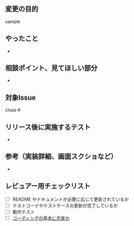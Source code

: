 ## 変更の目的

sample

## やったこと

- 

## 相談ポイント、見てほしい部分

- 

## 対象Issue

close #

## リリース後に実施するテスト

- 

## 参考（実装詳細、画面スクショなど）

- 

## レビュアー用チェックリスト

- [ ] README やドキュメントが必要に応じて更新されているか
- [ ] テストコードやテストケースの更新が完了しているか
- [ ] 動作テスト
- [ ] [コーディングの基本に忠実か](https://qiita.com/umiushi_1/items/c485891d7dc8f745317f#2%E3%82%B3%E3%83%BC%E3%83%87%E3%82%A3%E3%83%B3%E3%82%B0%E3%81%AE%E5%9F%BA%E6%9C%AC%E3%81%AB%E5%BF%A0%E5%AE%9F%E3%81%8B)
